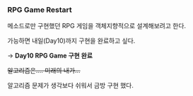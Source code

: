 ### RPG Game Restart

메소드로만 구현했던 RPG 게임을 객체지향적으로 설계해보려고 한다.

가능하면 내일(Day10)까지 구현을 완료하고 싶다.

-> **Day10 RPG Game 구현 완료**

~~알고리즘은.... 미래의 내가...~~

알고리즘 문제가 생각보다 쉬워서 금방 구현 했다.

